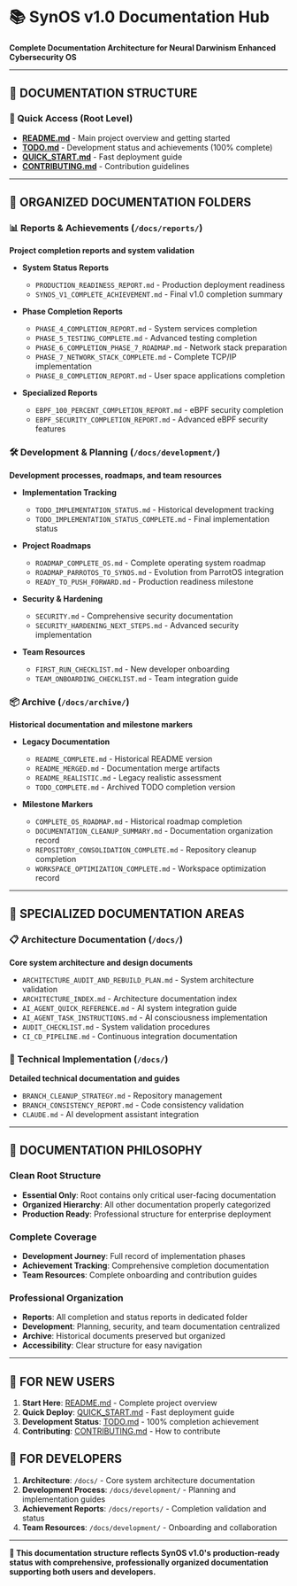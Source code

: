 # 📚 SynOS v1.0 Documentation Hub

**Complete Documentation Architecture for Neural Darwinism Enhanced Cybersecurity OS**

---

## 📖 **DOCUMENTATION STRUCTURE**

### **🚀 Quick Access (Root Level)**

- **[README.md](../README.md)** - Main project overview and getting started
- **[TODO.md](../TODO.md)** - Development status and achievements (100% complete)
- **[QUICK_START.md](../QUICK_START.md)** - Fast deployment guide
- **[CONTRIBUTING.md](../CONTRIBUTING.md)** - Contribution guidelines

---

## 📁 **ORGANIZED DOCUMENTATION FOLDERS**

### **📊 Reports & Achievements** (`/docs/reports/`)

**Project completion reports and system validation**

- **System Status Reports**

  - `PRODUCTION_READINESS_REPORT.md` - Production deployment readiness
  - `SYNOS_V1_COMPLETE_ACHIEVEMENT.md` - Final v1.0 completion summary

- **Phase Completion Reports**

  - `PHASE_4_COMPLETION_REPORT.md` - System services completion
  - `PHASE_5_TESTING_COMPLETE.md` - Advanced testing completion
  - `PHASE_6_COMPLETION_PHASE_7_ROADMAP.md` - Network stack preparation
  - `PHASE_7_NETWORK_STACK_COMPLETE.md` - Complete TCP/IP implementation
  - `PHASE_8_COMPLETION_REPORT.md` - User space applications completion

- **Specialized Reports**
  - `EBPF_100_PERCENT_COMPLETION_REPORT.md` - eBPF security completion
  - `EBPF_SECURITY_COMPLETION_REPORT.md` - Advanced eBPF security features

### **🛠️ Development & Planning** (`/docs/development/`)

**Development processes, roadmaps, and team resources**

- **Implementation Tracking**

  - `TODO_IMPLEMENTATION_STATUS.md` - Historical development tracking
  - `TODO_IMPLEMENTATION_STATUS_COMPLETE.md` - Final implementation status

- **Project Roadmaps**

  - `ROADMAP_COMPLETE_OS.md` - Complete operating system roadmap
  - `ROADMAP_PARROTOS_TO_SYNOS.md` - Evolution from ParrotOS integration
  - `READY_TO_PUSH_FORWARD.md` - Production readiness milestone

- **Security & Hardening**

  - `SECURITY.md` - Comprehensive security documentation
  - `SECURITY_HARDENING_NEXT_STEPS.md` - Advanced security implementation

- **Team Resources**
  - `FIRST_RUN_CHECKLIST.md` - New developer onboarding
  - `TEAM_ONBOARDING_CHECKLIST.md` - Team integration guide

### **📦 Archive** (`/docs/archive/`)

**Historical documentation and milestone markers**

- **Legacy Documentation**

  - `README_COMPLETE.md` - Historical README version
  - `README_MERGED.md` - Documentation merge artifacts
  - `README_REALISTIC.md` - Legacy realistic assessment
  - `TODO_COMPLETE.md` - Archived TODO completion version

- **Milestone Markers**
  - `COMPLETE_OS_ROADMAP.md` - Historical roadmap completion
  - `DOCUMENTATION_CLEANUP_SUMMARY.md` - Documentation organization record
  - `REPOSITORY_CONSOLIDATION_COMPLETE.md` - Repository cleanup completion
  - `WORKSPACE_OPTIMIZATION_COMPLETE.md` - Workspace optimization record

---

## 🎯 **SPECIALIZED DOCUMENTATION AREAS**

### **📋 Architecture Documentation** (`/docs/`)

**Core system architecture and design documents**

- `ARCHITECTURE_AUDIT_AND_REBUILD_PLAN.md` - System architecture validation
- `ARCHITECTURE_INDEX.md` - Architecture documentation index
- `AI_AGENT_QUICK_REFERENCE.md` - AI system integration guide
- `AI_AGENT_TASK_INSTRUCTIONS.md` - AI consciousness implementation
- `AUDIT_CHECKLIST.md` - System validation procedures
- `CI_CD_PIPELINE.md` - Continuous integration documentation

### **🔧 Technical Implementation** (`/docs/`)

**Detailed technical documentation and guides**

- `BRANCH_CLEANUP_STRATEGY.md` - Repository management
- `BRANCH_CONSISTENCY_REPORT.md` - Code consistency validation
- `CLAUDE.md` - AI development assistant integration

---

## 🌟 **DOCUMENTATION PHILOSOPHY**

### **Clean Root Structure**

- **Essential Only**: Root contains only critical user-facing documentation
- **Organized Hierarchy**: All other documentation properly categorized
- **Production Ready**: Professional structure for enterprise deployment

### **Complete Coverage**

- **Development Journey**: Full record of implementation phases
- **Achievement Tracking**: Comprehensive completion documentation
- **Team Resources**: Complete onboarding and contribution guides

### **Professional Organization**

- **Reports**: All completion and status reports in dedicated folder
- **Development**: Planning, security, and team documentation centralized
- **Archive**: Historical documents preserved but organized
- **Accessibility**: Clear structure for easy navigation

---

## 🚀 **FOR NEW USERS**

1. **Start Here**: [README.md](../README.md) - Complete project overview
2. **Quick Deploy**: [QUICK_START.md](../QUICK_START.md) - Fast deployment guide
3. **Development Status**: [TODO.md](../TODO.md) - 100% completion achievement
4. **Contributing**: [CONTRIBUTING.md](../CONTRIBUTING.md) - How to contribute

## 🎯 **FOR DEVELOPERS**

1. **Architecture**: `/docs/` - Core system architecture documentation
2. **Development Process**: `/docs/development/` - Planning and implementation guides
3. **Achievement Reports**: `/docs/reports/` - Completion validation and status
4. **Team Resources**: `/docs/development/` - Onboarding and collaboration

---

**📍 This documentation structure reflects SynOS v1.0's production-ready status with comprehensive, professionally organized documentation supporting both users and developers.**
